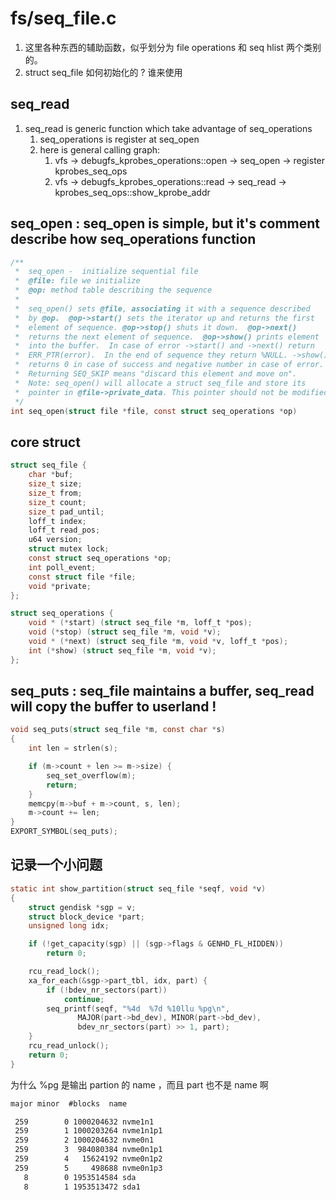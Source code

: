 # fs/seq_file.c

1. 这里各种东西的辅助函数，似乎划分为 file operations 和 seq hlist 两个类别的。
2. struct seq_file 如何初始化的 ? 谁来使用

## seq_read
1. seq_read is generic function which take advantage of seq_operations
    1. seq_operations is register at seq_open
    2. here is general calling graph:
        1. vfs -> debugfs_kprobes_operations::open -> seq_open -> register kprobes_seq_ops
        2. vfs -> debugfs_kprobes_operations::read -> seq_read -> kprobes_seq_ops::show_kprobe_addr

## seq_open : seq_open is simple, but it's comment describe how seq_operations function

```c
/**
 *	seq_open -	initialize sequential file
 *	@file: file we initialize
 *	@op: method table describing the sequence
 *
 *	seq_open() sets @file, associating it with a sequence described
 *	by @op.  @op->start() sets the iterator up and returns the first
 *	element of sequence. @op->stop() shuts it down.  @op->next()
 *	returns the next element of sequence.  @op->show() prints element
 *	into the buffer.  In case of error ->start() and ->next() return
 *	ERR_PTR(error).  In the end of sequence they return %NULL. ->show()
 *	returns 0 in case of success and negative number in case of error.
 *	Returning SEQ_SKIP means "discard this element and move on".
 *	Note: seq_open() will allocate a struct seq_file and store its
 *	pointer in @file->private_data. This pointer should not be modified.
 */
int seq_open(struct file *file, const struct seq_operations *op)
```

## core struct
```c
struct seq_file {
	char *buf;
	size_t size;
	size_t from;
	size_t count;
	size_t pad_until;
	loff_t index;
	loff_t read_pos;
	u64 version;
	struct mutex lock;
	const struct seq_operations *op;
	int poll_event;
	const struct file *file;
	void *private;
};

struct seq_operations {
	void * (*start) (struct seq_file *m, loff_t *pos);
	void (*stop) (struct seq_file *m, void *v);
	void * (*next) (struct seq_file *m, void *v, loff_t *pos);
	int (*show) (struct seq_file *m, void *v);
};
```

## seq_puts : seq_file maintains a buffer, seq_read will copy the buffer to userland !

```c
void seq_puts(struct seq_file *m, const char *s)
{
	int len = strlen(s);

	if (m->count + len >= m->size) {
		seq_set_overflow(m);
		return;
	}
	memcpy(m->buf + m->count, s, len);
	m->count += len;
}
EXPORT_SYMBOL(seq_puts);
```

## 记录一个小问题
```c
static int show_partition(struct seq_file *seqf, void *v)
{
	struct gendisk *sgp = v;
	struct block_device *part;
	unsigned long idx;

	if (!get_capacity(sgp) || (sgp->flags & GENHD_FL_HIDDEN))
		return 0;

	rcu_read_lock();
	xa_for_each(&sgp->part_tbl, idx, part) {
		if (!bdev_nr_sectors(part))
			continue;
		seq_printf(seqf, "%4d  %7d %10llu %pg\n",
			   MAJOR(part->bd_dev), MINOR(part->bd_dev),
			   bdev_nr_sectors(part) >> 1, part);
	}
	rcu_read_unlock();
	return 0;
}
```

为什么 %pg 是输出 partion 的 name ，而且 part 也不是 name 啊
```txt
major minor  #blocks  name

 259        0 1000204632 nvme1n1
 259        1 1000203264 nvme1n1p1
 259        2 1000204632 nvme0n1
 259        3  984080384 nvme0n1p1
 259        4   15624192 nvme0n1p2
 259        5     498688 nvme0n1p3
   8        0 1953514584 sda
   8        1 1953513472 sda1
```

